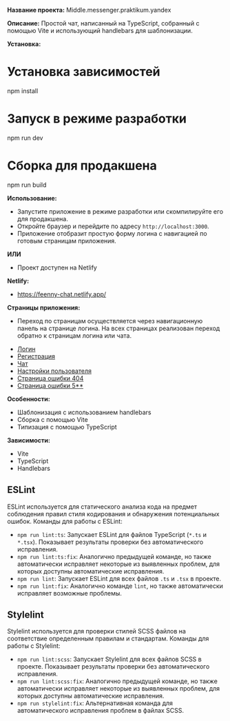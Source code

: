 **Название проекта:**
Middle.messenger.praktikum.yandex

**Описание:**
Простой чат, написанный на TypeScript, собранный с помощью Vite и использующий handlebars для шаблонизации.

**Установка:**

# Установка зависимостей

npm install

# Запуск в режиме разработки

npm run dev

# Сборка для продакшена

npm run build

**Использование:**

- Запустите приложение в режиме разработки или скомпилируйте его для продакшена.
- Откройте браузер и перейдите по адресу `http://localhost:3000`.
- Приложение отобразит простую форму логина с навигацией по готовым страницам приложения.

**ИЛИ**

- Проект доступен на Netlify

**Netlify:**

- https://feenny-chat.netlify.app/

**Страницы приложения:**

- Переход по страницам осуществляется через навигационную панель на странице логина. На всех страницах реализован переход обратно к страницам логина или чата.

* [Логин](./src/pages/login-page/login-page.hbs)
* [Регистрация](./src/pages/registration-page/registration-page.hbs)
* [Чат](./src/pages/chat-page/chat-page.hbs)
* [Настройки пользователя](./src/pages/settings-page/settings-page.hbs)
* [Страница ошибки 404](./src/pages/error4-page/error4-page.hbs)
* [Страница ошибки 5\*\*](./src/pages/error5-page/error5-page.hbs)

**Особенности:**

- Шаблонизация с использованием handlebars
- Сборка с помощью Vite
- Типизация с помощью TypeScript

**Зависимости:**

- Vite
- TypeScript
- Handlebars

## ESLint

ESLint используется для статического анализа кода на предмет соблюдения правил стиля кодирования и обнаружения потенциальных ошибок. Команды для работы с ESLint:

- `npm run lint:ts`: Запускает ESLint для файлов TypeScript (`*.ts` и `*.tsx`). Показывает результаты проверки без автоматического исправления.
- `npm run lint:ts:fix`: Аналогично предыдущей команде, но также автоматически исправляет некоторые из выявленных проблем, для которых доступны автоматические исправления.
- `npm run lint`: Запускает ESLint для всех файлов `.ts` и `.tsx` в проекте.
- `npm run lint:fix`: Аналогично команде `lint`, но также автоматически исправляет возможные проблемы.

## Stylelint

Stylelint используется для проверки стилей SCSS файлов на соответствие определенным правилам и стандартам. Команды для работы с Stylelint:

- `npm run lint:scss`: Запускает Stylelint для всех файлов SCSS в проекте. Показывает результаты проверки без автоматического исправления.
- `npm run lint:scss:fix`: Аналогично предыдущей команде, но также автоматически исправляет некоторые из выявленных проблем, для которых доступны автоматические исправления.
- `npm run stylelint:fix`: Альтернативная команда для автоматического исправления проблем в файлах SCSS.

